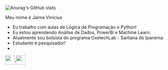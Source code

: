 

  ![Anurag's GitHub stats](https://github-readme-stats.vercel.app/api?username=JaimeCirilo&show_icons=true&theme=dracula)

  Meu nome é Jaime Vinícius
-  Eu trabalho com aulas de Lógica de Programação e Python!
-  Eu estou aprendendo Análise de Dados, PowerBi e Machine Learn.
-  Atualmente sou bolsista do programa OxetechLab - Santana do Ipanema
-  Estudante e pesquisador!
-  
<div>
<a href="https://www.linkedin.com/in/jaime-vinicius-38355b149/">
  <img height=30 align="center" src="https://img.shields.io/badge/LinkedIn-0077B5?style=for-the-badge&logo=linkedin&logoColor=white" />
</a>
<a href="https://github.com/JaimeCirilo/aulas_python">
  <img height=30 align="center" src="https://img.shields.io/badge/Python-14354C?style=for-the-badge&logo=python&logoColor=white" />
</a>
</div>

